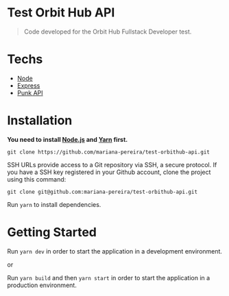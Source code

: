 # Test Orbit Hub API

> Code developed for the Orbit Hub Fullstack Developer test.


# Techs


- [Node](https://nodejs.org/en/)
- [Express](https://expressjs.com/)
- [Punk API](https://punkapi.com/)


# Installation

**You need to install [Node.js](https://nodejs.org/en/download/) and [Yarn](https://yarnpkg.com/) first.**

```git clone https://github.com/mariana-pereira/test-orbithub-api.git```

SSH URLs provide access to a Git repository via SSH, a secure protocol. If you have a SSH key registered in your Github account, clone the project using this command:

```git clone git@github.com:mariana-pereira/test-orbithub-api.git```

Run `yarn` to install dependencies.<br />


# Getting Started

Run `yarn dev` in order to start the application in a development environment.

or

Run `yarn build` and then `yarn start` in order to start the application in a production environment.
